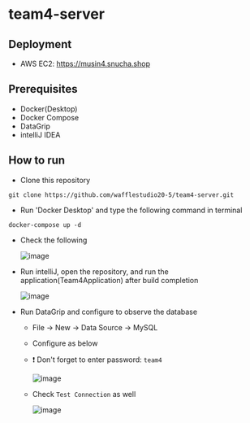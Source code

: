 # team4-server
## Deployment
- AWS EC2: https://musin4.snucha.shop


## Prerequisites

- Docker(Desktop)
- Docker Compose
- DataGrip
- intelliJ IDEA

## How to run

- Clone this repository
```
git clone https://github.com/wafflestudio20-5/team4-server.git
```

- Run 'Docker Desktop' and type the following command in terminal
``` 
docker-compose up -d
```

- Check the following

  ![image](https://user-images.githubusercontent.com/74580163/210161547-74fff8db-a2d3-477b-8af9-86a831b71b70.png)

- Run intelliJ, open the repository, and run the application(Team4Application) after build completion

  ![image](https://user-images.githubusercontent.com/74580163/210161740-012a71e3-3d68-49e2-92cd-9b823801cedf.png)

- Run DataGrip and configure to observe the database
  - File -> New -> Data Source -> MySQL
  - Configure as below
  - ❗️ Don't forget to enter password: `team4`

    ![image](https://user-images.githubusercontent.com/74580163/210161569-b67a4db2-e77f-4afa-ae39-208ff4b66f2e.png)
    
  - Check `Test Connection` as well  
    
    ![image](https://user-images.githubusercontent.com/74580163/210161829-e2e0ff9c-b94c-41fe-a2ef-53101757c935.png)
